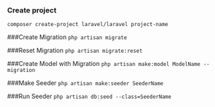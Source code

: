 ### Create project
`composer create-project laravel/laravel project-name`

###Create Migration
`php artisan migrate`

###Reset Migration
`php artisan migrate:reset`

###Create Model with Migration
`php artisan make:model ModelName --migration`

###Make Seeder
`php artisan make:seeder SeederName`

###Run Seeder
`php artisan db:seed --class=SeederName`